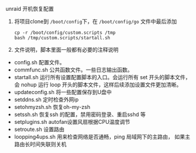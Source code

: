 unraid 开机恢复配置

1. 将项目clone到 `/boot/config`下，在 `/boot/config/go` 文件中最后添加 

   ```shell
   cp -r /boot/config/custom.scripts /tmp
   bash /tmp/custom.scripts/startall.sh
   ```

2. 文件说明，脚本里面一般都有必要的注释说明

- config.sh 配置文件。
- commfunc.sh 公共函数文件。一些日志输出函数。
- startall.sh 运行所有设置配置脚本的入口。会运行所有 set 开头的脚本文件，会 nohup 运行 loop 开头的脚本文件，这样后续添加设置文件更加清晰。
- updateconfig.sh 将一些配置保存到U盘中
- setddns.sh 定时检查外网ip
- setohmyzsh.sh 恢复oh-my-zsh
- setssh.sh 恢复ssh 的配置，禁用密码登录、重启sshd 等
- setplugins.sh autofan设置风扇根据CPU温度调节
- setroute.sh 设置路由
- loopping4ups.sh 用来检查网络是否通畅，ping 局域网下的主路由， 如果主路由长时间失联则关机


